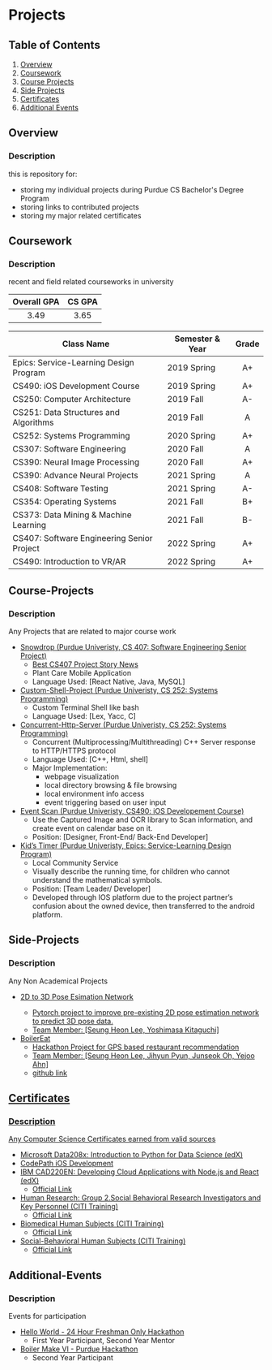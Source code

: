 # Projects

## Table of Contents
1. [Overview](#Overview)
1. [Coursework](#Coursework)
1. [Course Projects](#Course-Projects)
1. [Side Projects](#Side-Projects)
1. [Certificates](#Certificates)
1. [Additional Events](#Additional-Events)



## Overview
### Description
this is repository for:
- storing my individual projects during Purdue CS Bachelor's Degree Program
- storing links to contributed projects
- storing my major related certificates

## Coursework
### Description
recent and field related courseworks in university

| Overall GPA | CS GPA |
|:-----------:|:------:|
| 3.49        | 3.65   |

| Class Name                                  | Semester & Year | Grade |
|---------------------------------------------|-----------------|:-----:|
|	Epics: Service-Learning Design Program      | 2019 Spring     | A+    |
|	CS490: iOS Development Course 				      | 2019 Spring		 | A+    |
|	CS250: Computer Architecture					      | 2019 Fall		   | A-    |
|	CS251: Data Structures and Algorithms	      | 2019 Fall  		 | A     |
|	CS252: Systems Programming					        | 2020 Spring	   | A+    |
|	CS307: Software Engineering					        | 2020 Fall  	   | A     |
|	CS390: Neural Image Processing			        | 2020 Fall  	   | A+    |
|	CS390: Advance Neural Projects			        | 2021 Spring	   | A     |
|	CS408: Software Testing   					        | 2021 Spring	   | A-    |
|	CS354: Operating Systems   					        | 2021 Fall	     | B+    |
|	CS373: Data Mining & Machine Learning       | 2021 Fall	   | B-    |
|	CS407: Software Engineering Senior Project  | 2022 Spring	   | A+    |
|	CS490: Introduction to VR/AR				        | 2022 Spring	   | A+    |

## Course-Projects
### Description
Any Projects that are related to major course work
* <a href=https://github.com/KawaiR/Snowdrop> Snowdrop (Purdue Univeristy, CS 407: Software Engineering Senior Project) </a>
  - <a href=https://www.cs.purdue.edu/stories/senior-capstone-software-engineering-2022.html>Best CS407 Project Story News </a>
  - Plant Care Mobile Application
  - Language Used: [React Native, Java, MySQL]
* <a href=https://github.com/lee3072/Custom-Shell-Project> Custom-Shell-Project (Purdue Univeristy, CS 252: Systems Programming) </a>
  - Custom Terminal Shell like bash
  - Language Used: [Lex, Yacc, C]
* <a href=https://github.com/lee3072/Concurrent-Http-Server> Concurrent-Http-Server (Purdue Univeristy, CS 252: Systems Programming) </a>
  - Concurrent (Multiprocessing/Multithreading) C++ Server response to HTTP/HTTPS protocol
  - Language Used: [C++, Html, shell]
  - Major Implementation:
    - webpage visualization
    - local directory browsing & file browsing
    - local environment info access
    - event triggering based on user input 
* <a href="https://github.com/eventscan/eventscan"> Event Scan (Purdue Univeristy, CS490: iOS Developement Course) </a>
  -	Use the Captured Image and OCR library to Scan information, and create event on calendar base on it.
  -	Position: [Designer, Front-End/ Back-End Developer]
* <a href="https://play.google.com/store/apps/details?id=cds.epics.kidstimerproject"> Kid’s Timer (Purdue Univeristy, Epics: Service-Learning Design Program) </a>
  - Local Community Service
  -	Visually describe the running time, for children who cannot understand the mathematical symbols.
  -	Position: [Team Leader/ Developer]
  -	Developed through IOS platform due to the project partner’s confusion about the owned device, then transferred to the android platform.

## Side-Projects
### Description
Any Non Academical Projects
* <a href=https://github.com/YoshiKitaguchi/3d_pose_estimation_demo> 2D to 3D Pose Esimation Network
  -	Pytorch project to improve pre-existing 2D pose estimation network to predict 3D pose data.
  - Team Member: [Seung Heon Lee, Yoshimasa Kitaguchi]
* <a href=https://devpost.com/software/boilereat> BoilerEat
  -	Hackathon Project for GPS based restaurant recommendation
  - Team Member: [Seung Heon Lee, Jihyun Pyun, Junseok Oh, Yejoo Ahn]
  - <a href=https://github.com/lee3072/boilermake2022> github link
  

## Certificates
### Description
Any Computer Science Certificates earned from valid sources
* <a href=https://github.com/lee3072/Projects/blob/master/Certificate_1/Edx%20Class/Microsoft%20DAT208x%20Certificate%20_%20edX.pdf> Microsoft Data208x: Introduction to Python for Data Science (edX) </a>
* <a href=https://github.com/lee3072/Projects/blob/master/Certificate_2/CodePath/iOSSpring2019_wsigUni138.pdf> CodePath iOS Development </a>
* <a href=https://github.com/lee3072/Projects/blob/master/Certificate_3/Edx%20Class/IBM%20CAD220EN%20Certificate%20%7C%20edX.pdf> IBM CAD220EN: Developing Cloud Applications with Node.js and React (edX) </a>
  - <a href=https://courses.edx.org/certificates/f64e089f90ff4ed59ad70531b66b77bc> Official Link </a>
* <a href=https://github.com/lee3072/Projects/blob/master/Certificate_4/CITI%20Training/citiCompletionCertificate_11100531_48342315.pdf> Human Research: Group 2.Social Behavioral Research Investigators and Key Personnel (CITI Training)</a>
  - <a href=https://www.citiprogram.org/verify/?w5ef754b7-8958-4928-a1b9-5aa6c622b05e-48342315> Official Link </a>
* <a href=https://github.com/lee3072/Projects/blob/master/Certificate_4/CITI%20Training/citiCompletionCertificate_11100531_53213727.pdf> Biomedical Human Subjects (CITI Training)</a>
  - <a href=https://www.citiprogram.org/verify/?w67f83647-7e57-4062-b37e-9f680109f6cc-53213727> Official Link </a>
* <a href=https://github.com/lee3072/Projects/blob/master/Certificate_4/CITI%20Training/citiCompletionCertificate_11100531_53213726.pdf> Social-Behavioral Human Subjects (CITI Training)</a>
  - <a href=https://www.citiprogram.org/verify/?wf2fc2c4f-22ba-4529-8cdf-bf640f7d4973-53213726> Official Link </a>  
  

## Additional-Events
### Description
Events for participation
* <a href="https://devpost.com/software/class_manager"> Hello World - 24 Hour Freshman Only Hackathon</a>
  - First Year Participant, Second Year Mentor
* <a href="https://devpost.com/software/projects-2e8buc">	Boiler Make VI - Purdue Hackathon </a>
  - Second Year Participant
